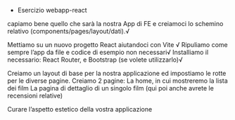 - Esercizio webapp-react

<!-- MILESTONE 0 -->
capiamo bene quello che sarà la nostra App di FE e creiamoci lo schemino relativo (components/pages/layout/dati).√

<!-- MILESTONE 1 -->
Mettiamo su un nuovo progetto React aiutandoci con Vite √
Ripuliamo come sempre l’app da file e codice di esempio non necessari√
Installiamo il necessario: React Router, e Bootstrap (se volete utilizzarlo)√

<!-- MILESTONE 2 -->
Creiamo un layout di base per la nostra applicazione ed impostiamo le rotte per le diverse pagine.
Creiamo 2 pagine:
La home, in cui mostreremo la lista dei film
La pagina di dettaglio di un singolo film (qui poi anche avrete le recensioni relative)

<!-- BONUS -->
Curare l’aspetto estetico della vostra applicazione
